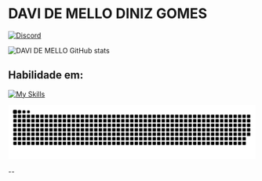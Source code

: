 <h1>DAVI DE MELLO DINIZ GOMES</h1>


[![Discord](https://img.shields.io/badge/Discord-7289DA?style=for-the-badge&logo=discord&logoColor=white)](https://discord.com/channels/@nothing_nada_)

![DAVI DE MELLO GitHub stats](https://github-readme-stats.vercel.app/api?username=DMelloD-gif&show_icons=true&theme=highcontrast)

<h2>Habilidade em:</h2>

[![My Skills](https://skillicons.dev/icons?i=python&theme=dark)](https://skillicons.dev)

<picture>
  <source media="(prefers-color-scheme: dark)" srcset="https://raw.githubusercontent.com/debysouza/debysouza/output/github-contribution-grid-snake-dark.svg">
  <source media="(prefers-color-scheme: light)" srcset="https://raw.githubusercontent.com/debysouza/debysouza/output/github-contribution-grid-snake.svg">
  <img alt="github contribution grid snake animation" src="https://raw.githubusercontent.com/debysouza/debysouza/output/github-contribution-grid-snake.svg">
</picture>

--







